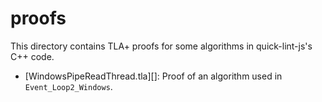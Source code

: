 # proofs

This directory contains TLA+ proofs for some algorithms in quick-lint-js's C++
code.

* [WindowsPipeReadThread.tla][]: Proof of an algorithm used in
  `Event_Loop2_Windows`.

